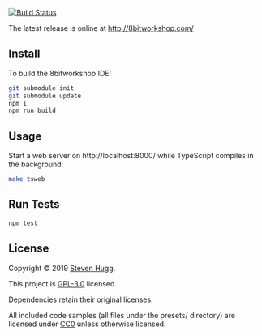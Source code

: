 [![Build Status](https://travis-ci.org/sehugg/8bitworkshop.svg?branch=master)](https://travis-ci.org/sehugg/8bitworkshop)

The latest release is online at http://8bitworkshop.com/

## Install

To build the 8bitworkshop IDE:

```sh
git submodule init
git submodule update
npm i
npm run build
```

## Usage

Start a web server on http://localhost:8000/ while TypeScript compiles in the background:

```sh
make tsweb
```

## Run Tests

```sh
npm test
```

## License

Copyright © 2019 [Steven Hugg](https://github.com/sehugg).

This project is [GPL-3.0](https://github.com/sehugg/8bitworkshop/blob/master/LICENSE) licensed.

Dependencies retain their original licenses.

All included code samples (all files under the presets/ directory) are licensed under
[CC0](https://creativecommons.org/publicdomain/zero/1.0/)
unless otherwise licensed.
